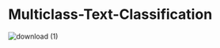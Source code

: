 # Multiclass-Text-Classification

![download (1)](https://user-images.githubusercontent.com/75988493/151992880-35a81e5d-c329-4cde-94e3-dfff9160afe9.png)

